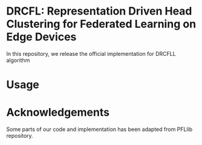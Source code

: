 # DRCFL: Representation Driven Head Clustering for Federated Learning on Edge Devices

In this repository, we release the official implementation for DRCFLL algorithm

# Usage

# Acknowledgements
Some parts of our code and implementation has been adapted from PFLlib repository.
